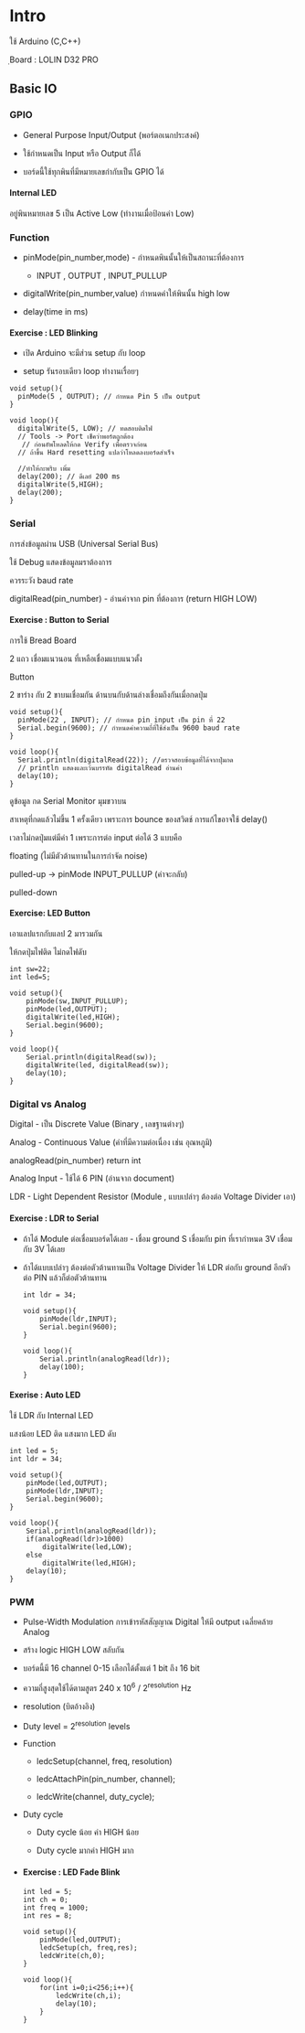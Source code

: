 # Intro

ใช้ Arduino (C,C++)

ฺBoard : LOLIN D32 PRO

## Basic IO

### GPIO

- General Purpose Input/Output (พอร์ตอเนกประสงค์)

- ใช้กำหนดเป็น Input หรือ Output ก็ได้

- บอร์ดนี้ใช้ทุกพินที่มีหมายเลขกำกับเป็น GPIO ได้

#### Internal LED

อยู่พินหมายเลข 5 เป็น Active Low (ทำงานเมื่อป้อนค่า Low)

### Function

- pinMode(pin_number,mode) - กำหนดพินนั้นให้เป็นสถานะที่ต้องการ
  
  - INPUT , OUTPUT , INPUT_PULLUP

- digitalWrite(pin_number,value) กำหนดค่าให้พินนั้น high low

- delay(time in ms)

#### Exercise : LED Blinking

- เปิด Arduino จะมีส่วน setup กับ loop

- setup รันรอบเดียว loop ทำงานเรื่อยๆ

```
void setup(){
  pinMode(5 , OUTPUT); // กำหนด Pin 5 เป็น output
}

void loop(){
  digitalWrite(5, LOW); // ทดสอบติดไฟ
  // Tools -> Port เช็คว่าพอร์ตถูกต้อง
   // ก่อนอัพโหลดให้กด Verify เพื่อตรวจก่อน
  // ถ้าขึ้น Hard resetting แปลว่าโหลดลงบอร์ดสำเร็จ

  //ทำให้กะพริบ เพิ่ม
  delay(200); // ดีเลย์ 200 ms	
  digitalWrite(5,HIGH);
  delay(200);
}
```

### Serial

การส่งข้อมูลผ่าน USB (Universal Serial Bus)

ใช้ Debug แสดงข้อมูลมราต้องการ

ควรระวัง baud rate

digitalRead(pin_number) - อ่านค่าจาก pin ที่ต้องการ (return HIGH LOW)

#### Exercise : Button to Serial

การใช้ Bread Board

2 แถว เชื่อมแนวนอน ที่เหลือเชื่อมแบบแนวตั้ง

Button

2 ขาร่าง กับ 2 ขาบนเชื่อมกัน ด้านบนกับด้านล่างเชื่อมถึงกันเมื่อกดปุ่ม



```
void setup(){
  pinMode(22 , INPUT); // กำหนด pin input เป็น pin ที่ 22
  Serial.begin(9600); // กำหนดค่าความถี่ที่ใช้ส่งเป็น 9600 baud rate
}

void loop(){
  Serial.println(digitalRead(22)); //ตรวจสอบข้อมูลที่ได้จากปุ่มกด 
  // println แสดงและเว้นบรรทัด digitalRead อ่านค่า
  delay(10);
}
```

ดูข้อมูล กด Serial Monitor มุมขวาบน

สาเหตุที่กดแล้วไม่ขึ้น 1 ครั้งเดียว เพราะการ bounce ของสวิตช์ การแก้ไขอาจใช้ delay()

เวลาไม่กดปุ่มแต่มีค่า 1 เพราะการต่อ input ต่อได้ 3 แบบคือ

floating (ไม่มีตัวต้านทานในการกำจัด noise)

pulled-up -> pinMode INPUT_PULLUP (ค่าจะกลับ)

pulled-down

#### Exercise: LED Button

เอาแลปแรกกับแลป 2 มารวมกัน

ให้กดปุ่มไฟติด ไม่กดไฟดับ

```
int sw=22;
int led=5;

void setup(){
    pinMode(sw,INPUT_PULLUP);
    pinMode(led,OUTPUT);
    digitalWrite(led,HIGH);
    Serial.begin(9600);
}

void loop(){
    Serial.println(digitalRead(sw));
    digitalWrite(led, digitalRead(sw));
    delay(10);
}
```

### Digital vs Analog

Digital - เป็น Discrete Value (Binary , เลขฐานต่างๆ)

Analog - Continuous Value (ค่าที่มีความต่อเนื่อง เช่น อุณหภูมิ)

analogRead(pin_number) return int

Analog Input - ใช้ได้ 6 PIN (อ่านจาก document)

LDR - Light Dependent Resistor (Module , แบบเปล่าๆ ต้องต่อ Voltage Divider เอา)

#### Exercise : LDR to Serial

- ถ้าได้ Module ต่อเชื่อมบอร์ดได้เลย - เชื่อม ground S เชื่อมกับ pin ที่เรากำหนด 3V เชื่อมกับ 3V ได้เลย

- ถ้าได้แบบเปล่าๆ ต้องต่อตัวต้านทานเป็น Voltage Divider ให้ LDR ต่อกับ ground อีกตัวต่อ PIN แล้วก็ต่อตัวต้านทาน
  
  ```
  int ldr = 34;
  
  void setup(){
      pinMode(ldr,INPUT);
      Serial.begin(9600);
  }
  
  void loop(){
      Serial.println(analogRead(ldr));
      delay(100);
  }
  ```
  
  

#### Exerise : Auto LED

ใช้ LDR กับ Internal LED

แสงน้อย LED ติด แสงมาก LED ดับ

```
int led = 5;
int ldr = 34;

void setup(){
    pinMode(led,OUTPUT);
    pinMode(ldr,INPUT);
    Serial.begin(9600);
}

void loop(){
    Serial.println(analogRead(ldr));
    if(analogRead(ldr)>1000)
        digitalWrite(led,LOW);
    else
        digitalWrite(led,HIGH);
    delay(10);
}
```

### PWM

- Pulse-Width Modulation การเข้ารหัสสัญญาณ Digital ให้มี output เฉลี่ยคล้าย Analog

- สร้าง logic HIGH LOW สลับกัน

- บอร์ดนี้มี 16 channel 0-15 เลือกได้ตั้งแต่ 1 bit ถึง 16 bit

- ความถี่สูงสุดใช้ได้ตามสูตร 240 x 10<sup>6</sup> / 2<sup>resolution</sup> Hz

- resolution (บิตอ้างอิง)

- Duty level = 2<sup>resolution</sup> levels

- Function
  
  - ledcSetup(channel, freq, resolution)
  
  - ledcAttachPin(pin_number, channel);
  
  - ledcWrite(channel, duty_cycle);

- Duty cycle
  
  - Duty cycle น้อย ค่า HIGH น้อย 
  
  - Duty cycle มากค่า HIGH มาก

- #### Exercise : LED Fade Blink
  
  ```
  int led = 5;
  int ch = 0;
  int freq = 1000;
  int res = 8;
  
  void setup(){
      pinMode(led,OUTPUT);
      ledcSetup(ch, freq,res);
      ledcWrite(ch,0);
  }
  
  void loop(){
      for(int i=0;i<256;i++){
          ledcWrite(ch,i);
          delay(10);
      }
  }
  ```
  
  
